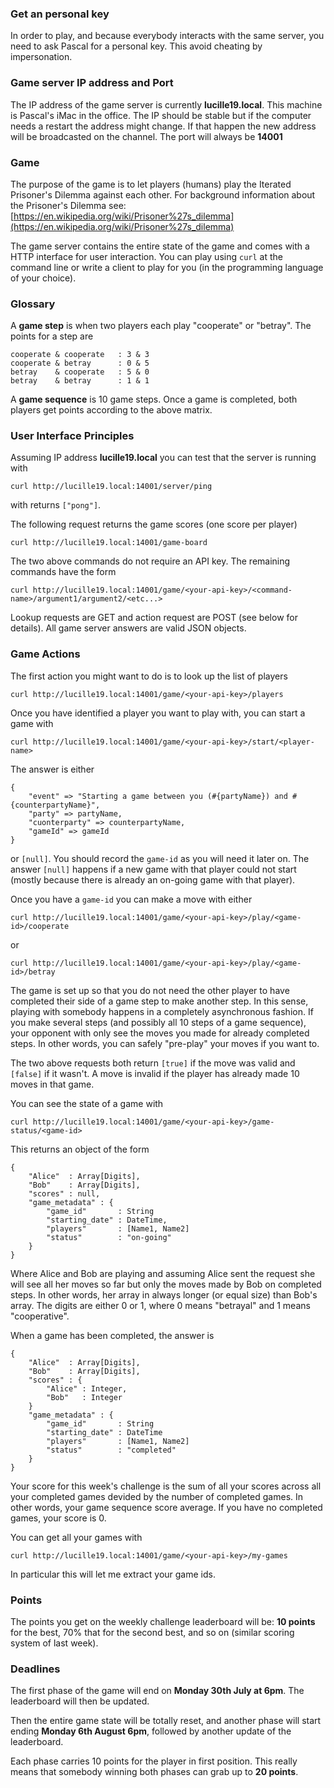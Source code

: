 ### Get an personal key

In order to play, and because everybody interacts with the same server, you need to ask Pascal for a personal key. This avoid cheating by impersonation.

### Game server IP address and Port

The IP address of the game server is currently **lucille19.local**. This machine is Pascal's iMac in the office. The IP should be stable but if the computer needs a restart the address might change. If that happen the new address will be broadcasted on the channel. The port will always be **14001**

### Game

The purpose of the game is to let players (humans) play the Iterated Prisoner's Dilemma against each other. For background information about the Prisoner's Dilemma see: [https://en.wikipedia.org/wiki/Prisoner%27s_dilemma](https://en.wikipedia.org/wiki/Prisoner%27s_dilemma)

The game server contains the entire state of the game and comes with a HTTP interface for user interaction. You can play using `curl` at the command line or write a client to play for you (in the programming language of your choice).

### Glossary

A **game step** is when two players each play "cooperate" or "betray". The points for a step are

```
cooperate & cooperate   : 3 & 3
cooperate & betray      : 0 & 5
betray    & cooperate   : 5 & 0
betray    & betray      : 1 & 1
```

A **game sequence** is 10 game steps. Once a game is completed, both players get points according to the above matrix. 

### User Interface Principles

Assuming IP address **lucille19.local** you can test that the server is running with 

```
curl http://lucille19.local:14001/server/ping
```

with returns `["pong"]`. 

The following request returns the game scores (one score per player)

```
curl http://lucille19.local:14001/game-board
```

The two above commands do not require an API key. The remaining commands have the form

```
curl http://lucille19.local:14001/game/<your-api-key>/<command-name>/argument1/argument2/<etc...>
```

Lookup requests are GET and action request are POST (see below for details). All game server answers are valid JSON objects.

### Game Actions

The first action you might want to do is to look up the list of players

```
curl http://lucille19.local:14001/game/<your-api-key>/players
```

Once you have identified a player you want to play with, you can start a game with 

```
curl http://lucille19.local:14001/game/<your-api-key>/start/<player-name>
```

The answer is either 

```
{
    "event" => "Starting a game between you (#{partyName}) and #{counterpartyName}",
    "party" => partyName,
    "cuonterparty" => counterpartyName,
    "gameId" => gameId
}
``` 

or `[null]`. You should record the `game-id` as you will need it later on. The answer `[null]` happens if a new game with that player could not start (mostly because there is already an on-going game with that player).

Once you have a `game-id` you can make a move with either

```
curl http://lucille19.local:14001/game/<your-api-key>/play/<game-id>/cooperate
```

or 

```
curl http://lucille19.local:14001/game/<your-api-key>/play/<game-id>/betray
```

The game is set up so that you do not need the other player to have completed their side of a game step to make another step. In this sense, playing with somebody happens in a completely asynchronous fashion. If you make several steps (and possibly all 10 steps of a game sequence), your opponent with only see the moves you made for already completed steps. In other words, you can safely "pre-play" your moves if you want to.

The two above requests both return `[true]` if the move was valid and `[false]` if it wasn't. A move is invalid if the player has already made 10 moves in that game.

You can see the state of a game with 

```
curl http://lucille19.local:14001/game/<your-api-key>/game-status/<game-id>
```

This returns an object of the form

```
{
	"Alice"  : Array[Digits],
	"Bob"    : Array[Digits],
	"scores" : null,
	"game_metadata" : {
		"game_id"       : String
		"starting_date" : DateTime,
		"players"       : [Name1, Name2]
		"status"        : "on-going"
	}
}
```

Where Alice and Bob are playing and assuming Alice sent the request she will see all her moves so far but only the moves made by Bob on completed steps. In other words, her array in always longer (or equal size) than Bob's array. The digits are either 0 or 1, where 0 means "betrayal" and 1 means "cooperative".
 
When a game has been completed, the answer is

```
{
	"Alice"  : Array[Digits],
	"Bob"    : Array[Digits],
	"scores" : {
		"Alice" : Integer,
		"Bob"   : Integer
	}
	"game_metadata" : {
		"game_id"       : String
		"starting_date" : DateTime
		"players"       : [Name1, Name2]
		"status"        : "completed"
	}
}
```

Your score for this week's challenge is the sum of all your scores across all your completed games devided by the number of completed games. In other words, your game sequence score average. If you have no completed games, your score is 0.

You can get all your games with

```
curl http://lucille19.local:14001/game/<your-api-key>/my-games
```

In particular this will let me extract your game ids.

### Points

The points you get on the weekly challenge leaderboard will be: **10 points** for the best, 70% that for the second best, and so on (similar scoring system of last week).

### Deadlines

The first phase of the game will end on **Monday 30th July at 6pm**. The leaderboard will then be updated. 

Then the entire game state will be totally reset, and another phase will start ending **Monday 6th August 6pm**, followed by another update of the leaderboard. 

Each phase carries 10 points for the player in first position. This really means that somebody winning both phases can grab up to **20 points**. 